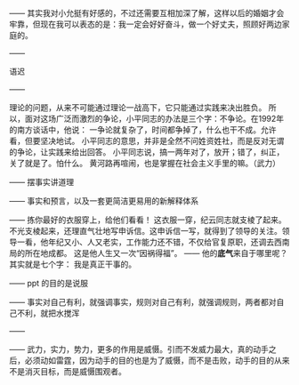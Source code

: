 ——
其实我对小允挺有好感的，不过还需要互相加深了解，这样以后的婚姻才会牢靠，但现在我可以表态的是：我一定会好好奋斗，做一个好丈夫，照顾好两边家庭的。

——

语迟

——

理论的问题，从来不可能通过理论一战高下，它只能通过实践来决出胜负。
所以，面对这场广泛而激烈的争论，小平同志的办法是三个字：不争论。在1992年的南方谈话中，他说：
一争论就复杂了，时间都争掉了，什么也干不成。允许看，但要坚决地试。
小平同志的意思，并非是全然不问姓资姓社，而是反对无谓的争论，让实践来给出回答。
小平同志说，搞一两年对了，放开；错了，纠正，关了就是了。怕什么。
黄河路再喧闹，也是掌握在社会主义手里的嘛。（武力）

——
摆事实讲道理

——
事实和预言，以及一套更简洁更易用的新解释体系

——
拣你最好的衣服穿上，给他们看看！
这衣服一穿，纪云同志就支棱了起来。不光支棱起来，还理直气壮地写申诉信。这申诉信一写，就得到了领导的关注。领导一看，他年纪又小、人又老实，工作能力还不错，不仅给官复原职，还调去西南局的所在地成都。
这是他人生又一次“因祸得福”。
——
他的**底气**来自于哪里呢？其实就是七个字：
我是真正干事的。

——
ppt 的目的是说服

——
事实对自己有利，就强调事实，规则对自己有利，就强调规则，两者都对自己不利，就把水搅浑

——

——
武力，实力，势力，更多的作用是威慑。引而不发威力最大，真的动手之后，必须动如雷霆，因为动手的目的也是为了威慑，而不是击败，动手的目的从来不是消灭目标，而是威慑围观者。
